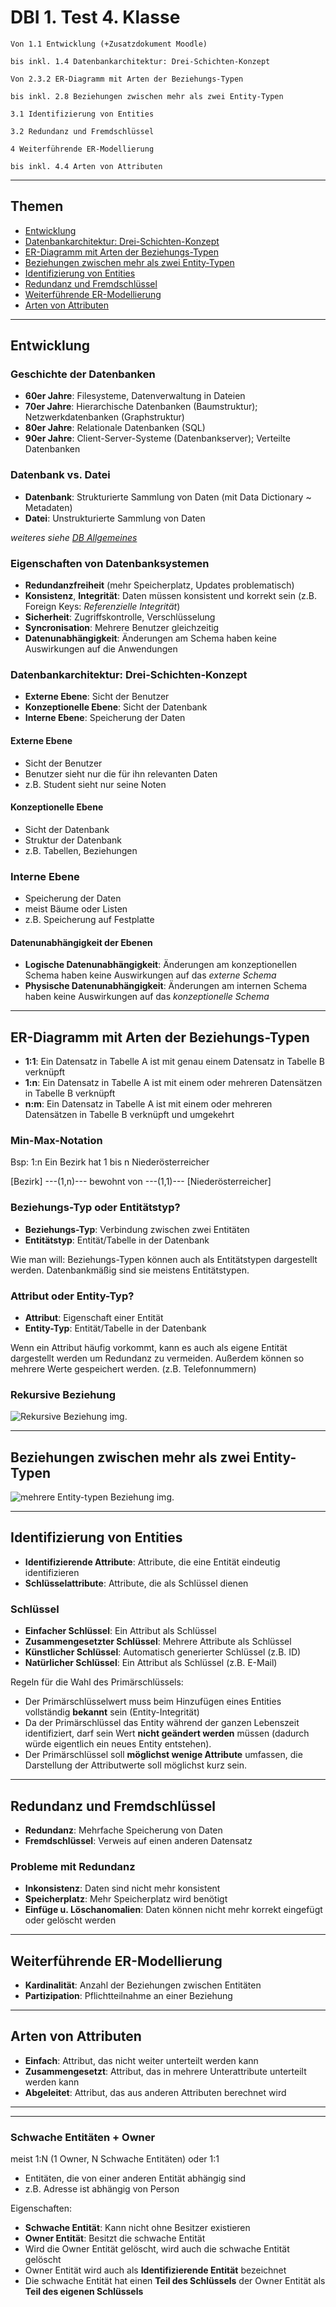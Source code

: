 # DBI 1. Test 4. Klasse

```text
Von 1.1 Entwicklung (+Zusatzdokument Moodle)

bis inkl. 1.4 Datenbankarchitektur: Drei-Schichten-Konzept

Von 2.3.2 ER-Diagramm mit Arten der Beziehungs-Typen

bis inkl. 2.8 Beziehungen zwischen mehr als zwei Entity-Typen

3.1 Identifizierung von Entities

3.2 Redundanz und Fremdschlüssel

4 Weiterführende ER-Modellierung

bis inkl. 4.4 Arten von Attributen
```

---

## Themen

- [Entwicklung](#entwicklung)
- [Datenbankarchitektur: Drei-Schichten-Konzept](#datenbankarchitektur-drei-schichten-konzept)
- [ER-Diagramm mit Arten der Beziehungs-Typen](#er-diagramm-mit-arten-der-beziehungs-typen)
- [Beziehungen zwischen mehr als zwei Entity-Typen](#beziehungen-zwischen-mehr-als-zwei-entity-typen)
- [Identifizierung von Entities](#identifizierung-von-entities)
- [Redundanz und Fremdschlüssel](#redundanz-und-fremdschlüssel)
- [Weiterführende ER-Modellierung](#weiterführende-er-modellierung)
- [Arten von Attributen](#arten-von-attributen)

---

## Entwicklung

### Geschichte der Datenbanken

- **60er Jahre**: Filesysteme, Datenverwaltung in Dateien
- **70er Jahre**: Hierarchische Datenbanken (Baumstruktur); Netzwerkdatenbanken (Graphstruktur)
- **80er Jahre**: Relationale Datenbanken (SQL)
- **90er Jahre**: Client-Server-Systeme (Datenbankserver); Verteilte Datenbanken

### Datenbank vs. Datei

- **Datenbank**: Strukturierte Sammlung von Daten (mit Data Dictionary ~ Metadaten)
- **Datei**: Unstrukturierte Sammlung von Daten

*weiteres siehe [DB Allgemeines](db_allgemeines.md)*

### Eigenschaften von Datenbanksystemen

- **Redundanzfreiheit** (mehr Speicherplatz, Updates problematisch)
- **Konsistenz**, **Integrität**: Daten müssen konsistent und korrekt sein (z.B. Foreign Keys: *Referenzielle Integrität*)
- **Sicherheit**: Zugriffskontrolle, Verschlüsselung
- **Syncronisation**: Mehrere Benutzer gleichzeitig
- **Datenunabhängigkeit**: Änderungen am Schema haben keine Auswirkungen auf die Anwendungen

### Datenbankarchitektur: Drei-Schichten-Konzept

- **Externe Ebene**: Sicht der Benutzer
- **Konzeptionelle Ebene**: Sicht der Datenbank
- **Interne Ebene**: Speicherung der Daten

#### Externe Ebene

- Sicht der Benutzer
- Benutzer sieht nur die für ihn relevanten Daten
- z.B. Student sieht nur seine Noten

#### Konzeptionelle Ebene

- Sicht der Datenbank
- Struktur der Datenbank
- z.B. Tabellen, Beziehungen

### Interne Ebene

- Speicherung der Daten
- meist Bäume oder Listen
- z.B. Speicherung auf Festplatte

#### Datenunabhängigkeit der Ebenen

- **Logische Datenunabhängigkeit**: Änderungen am konzeptionellen Schema haben keine Auswirkungen auf das *externe Schema*
- **Physische Datenunabhängigkeit**: Änderungen am internen Schema haben keine Auswirkungen auf das *konzeptionelle Schema*

---

## ER-Diagramm mit Arten der Beziehungs-Typen

- **1:1**: Ein Datensatz in Tabelle A ist mit genau einem Datensatz in Tabelle B verknüpft
- **1:n**: Ein Datensatz in Tabelle A ist mit einem oder mehreren Datensätzen in Tabelle B verknüpft
- **n:m**: Ein Datensatz in Tabelle A ist mit einem oder mehreren Datensätzen in Tabelle B verknüpft und umgekehrt

### Min-Max-Notation

Bsp: 1:n Ein Bezirk hat 1 bis n Niederösterreicher

[Bezirk] ---(1,n)--- bewohnt von ---(1,1)--- [Niederösterreicher]

### Beziehungs-Typ oder Entitätstyp?

- **Beziehungs-Typ**: Verbindung zwischen zwei Entitäten
- **Entitätstyp**: Entität/Tabelle in der Datenbank

Wie man will: Beziehungs-Typen können auch als Entitätstypen dargestellt werden. Datenbankmäßig sind sie meistens Entitätstypen.

### Attribut oder Entity-Typ?

- **Attribut**: Eigenschaft einer Entität
- **Entity-Typ**: Entität/Tabelle in der Datenbank

Wenn ein Attribut häufig vorkommt, kann es auch als eigene Entität dargestellt werden um Redundanz zu vermeiden. Außerdem können so mehrere Werte gespeichert werden. (z.B. Telefonnummern)

### Rekursive Beziehung

![Rekursive Beziehung img.](/images/rekursion.png)

---

## Beziehungen zwischen mehr als zwei Entity-Typen

![mehrere Entity-typen Beziehung img.](/images/multiple-relations.png)

---

## Identifizierung von Entities

- **Identifizierende Attribute**: Attribute, die eine Entität eindeutig identifizieren
- **Schlüsselattribute**: Attribute, die als Schlüssel dienen

### Schlüssel

- **Einfacher Schlüssel**: Ein Attribut als Schlüssel
- **Zusammengesetzter Schlüssel**: Mehrere Attribute als Schlüssel
- **Künstlicher Schlüssel**: Automatisch generierter Schlüssel (z.B. ID)
- **Natürlicher Schlüssel**: Ein Attribut als Schlüssel (z.B. E-Mail)

Regeln für die Wahl des Primärschlüssels:

- Der Primärschlüsselwert muss beim Hinzufügen eines Entities vollständig **bekannt** sein (Entity-Integrität)
- Da der Primärschlüssel das Entity während der ganzen Lebenszeit identifiziert, darf sein Wert **nicht geändert
werden** müssen (dadurch würde eigentlich ein neues Entity entstehen).
- Der Primärschlüssel soll **möglichst wenige Attribute** umfassen, die Darstellung der Attributwerte soll
möglichst kurz sein.

---

## Redundanz und Fremdschlüssel

- **Redundanz**: Mehrfache Speicherung von Daten
- **Fremdschlüssel**: Verweis auf einen anderen Datensatz

### Probleme mit Redundanz

- **Inkonsistenz**: Daten sind nicht mehr konsistent
- **Speicherplatz**: Mehr Speicherplatz wird benötigt
- **Einfüge u. Löschanomalien**: Daten können nicht mehr korrekt eingefügt oder gelöscht werden



---

## Weiterführende ER-Modellierung

- **Kardinalität**: Anzahl der Beziehungen zwischen Entitäten
- **Partizipation**: Pflichtteilnahme an einer Beziehung

---

## Arten von Attributen

- **Einfach**: Attribut, das nicht weiter unterteilt werden kann
- **Zusammengesetzt**: Attribut, das in mehrere Unterattribute unterteilt werden kann
- **Abgeleitet**: Attribut, das aus anderen Attributen berechnet wird


---
---
### Schwache Entitäten + Owner

meist 1:N (1 Owner, N Schwache Entitäten) oder 1:1

- Entitäten, die von einer anderen Entität abhängig sind
- z.B. Adresse ist abhängig von Person

Eigenschaften:

- **Schwache Entität**: Kann nicht ohne Besitzer existieren
- **Owner Entität**: Besitzt die schwache Entität
- Wird die Owner Entität gelöscht, wird auch die schwache Entität gelöscht
- Owner Entität wird auch als **Identifizierende Entität** bezeichnet
- Die schwache Entität hat einen **Teil des Schlüssels** der Owner Entität als **Teil des eigenen Schlüssels**
